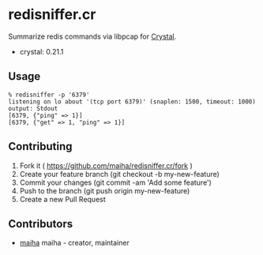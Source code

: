 # redisniffer.cr

Summarize redis commands via libpcap for [Crystal](http://crystal-lang.org/).

- crystal: 0.21.1

## Usage

```shell
% redisniffer -p '6379'
listening on lo about '(tcp port 6379)' (snaplen: 1500, timeout: 1000)
output: Stdout
[6379, {"ping" => 1}]
[6379, {"get" => 1, "ping" => 1}]
```

## Contributing

1. Fork it ( https://github.com/maiha/redisniffer.cr/fork )
2. Create your feature branch (git checkout -b my-new-feature)
3. Commit your changes (git commit -am 'Add some feature')
4. Push to the branch (git push origin my-new-feature)
5. Create a new Pull Request

## Contributors

- [maiha](https://github.com/maiha) maiha - creator, maintainer
